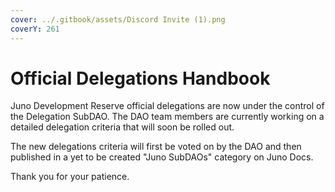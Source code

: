 ```yaml
---
cover: ../.gitbook/assets/Discord Invite (1).png
coverY: 261
---
```


# Official Delegations Handbook

Juno Development Reserve official delegations are now under the control of the Delegation SubDAO. The DAO team members are currently working on a detailed delegation criteria that will soon be rolled out.

The new delegations criteria will first be voted on by the DAO and then published in a yet to be created "Juno SubDAOs" category on Juno Docs.

Thank you for your patience.
